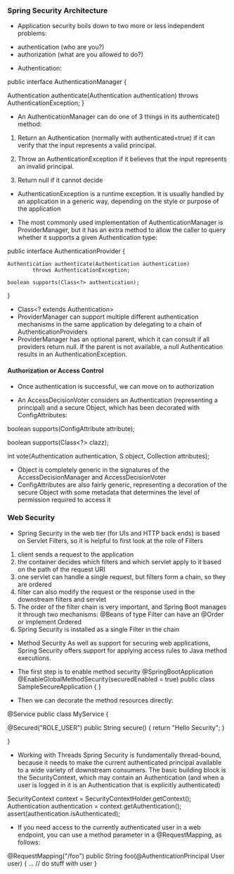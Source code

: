 ### Spring Security Architecture

* Application security boils down to two more or less independent problems:
 - authentication (who are you?) 
 - authorization (what are you allowed to do?)



 * Authentication:

public interface AuthenticationManager {

  Authentication authenticate(Authentication authentication)
    throws AuthenticationException;
}


- An AuthenticationManager can do one of 3 things in its authenticate() method:

1. Return an Authentication (normally with authenticated=true) if it can verify that the input represents a valid principal.

2. Throw an AuthenticationException if it believes that the input represents an invalid principal.

3. Return null if it cannot decide

- AuthenticationException is a runtime exception. It is usually handled by an application in a generic way, depending on the style or purpose of the application


- The most commonly used implementation of AuthenticationManager is ProviderManager, but it has an extra method to allow the caller to query whether it supports a given Authentication type:

public interface AuthenticationProvider {

	Authentication authenticate(Authentication authentication)
			throws AuthenticationException;

	boolean supports(Class<?> authentication);
}

- Class<? extends Authentication>
- ProviderManager can support multiple different authentication mechanisms in the same application by delegating to a chain of AuthenticationProviders
- ProviderManager has an optional parent, which it can consult if all providers return null. If the parent is not available, a null Authentication results in an AuthenticationException.


#### Authorization or Access Control
* Once authentication is successful, we can move on to authorization

- An AccessDecisionVoter considers an Authentication (representing a principal) and a secure Object, which has been decorated with ConfigAttributes:

boolean supports(ConfigAttribute attribute);

boolean supports(Class<?> clazz);

int vote(Authentication authentication, S object,
        Collection<ConfigAttribute> attributes);

- Object is completely generic in the signatures of the AccessDecisionManager and AccessDecisionVoter
-  ConfigAttributes are also fairly generic, representing a decoration of the secure Object with some metadata that determines the level of permission required to access it


### Web Security
* Spring Security in the web tier (for UIs and HTTP back ends) is based on Servlet Filters, so it is helpful to first look at the role of Filters
1.  client sends a request to the application
2. the container decides which filters and which servlet apply to it based on the path of the request URI
3. one servlet can handle a single request, but filters form a chain, so they are ordered
4. filter can also modify the request or the response used in the downstream filters and servlet
5. The order of the filter chain is very important, and Spring Boot manages it through two mechanisms: @Beans of type Filter can have an @Order or implement Ordered
6. Spring Security is installed as a single Filter in the chain

- Method Security
As well as support for securing web applications, Spring Security offers support for applying access rules to Java method executions.

- The first step is to enable method security
@SpringBootApplication
@EnableGlobalMethodSecurity(securedEnabled = true)
public class SampleSecureApplication {
}

- Then we can decorate the method resources directly:

@Service
public class MyService {

  @Secured("ROLE_USER")
  public String secure() {
    return "Hello Security";
  }

}


- Working with Threads
Spring Security is fundamentally thread-bound, because it needs to make the current authenticated principal available to a wide variety of downstream consumers. The basic building block is the SecurityContext, which may contain an Authentication (and when a user is logged in it is an Authentication that is explicitly authenticated)

SecurityContext context = SecurityContextHolder.getContext();
Authentication authentication = context.getAuthentication();
assert(authentication.isAuthenticated);

- If you need access to the currently authenticated user in a web endpoint, you can use a method parameter in a @RequestMapping, as follows:

@RequestMapping("/foo")
public String foo(@AuthenticationPrincipal User user) {
  ... // do stuff with user
}